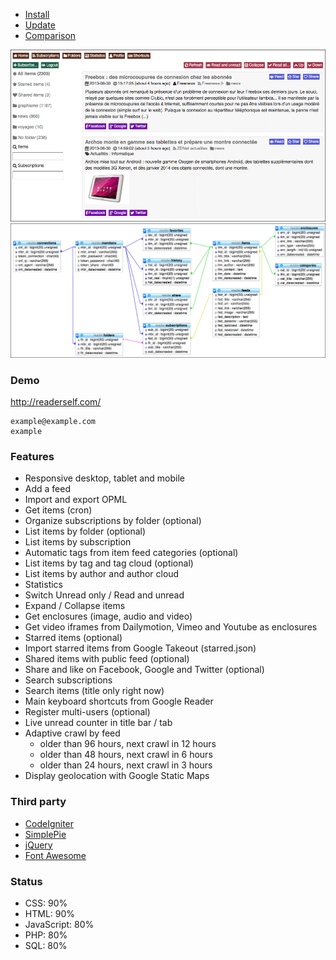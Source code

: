 * [Install](/INSTALL.md)
* [Update](/UPDATE.md)
* [Comparison](/COMPARISON.md)

![Screenshot](medias/screenshot.png)
![Database](medias/database.png)

### Demo

http://readerself.com/
```text
example@example.com
example
```

### Features

* Responsive desktop, tablet and mobile
* Add a feed
* Import and export OPML
* Get items (cron)
* Organize subscriptions by folder (optional)
* List items by folder (optional)
* List items by subscription
* Automatic tags from item feed categories (optional)
* List items by tag and tag cloud (optional)
* List items by author and author cloud
* Statistics
* Switch Unread only / Read and unread
* Expand / Collapse items
* Get enclosures (image, audio and video)
* Get video iframes from Dailymotion, Vimeo and Youtube as enclosures
* Starred items (optional)
* Import starred items from Google Takeout (starred.json)
* Shared items with public feed (optional)
* Share and like on Facebook, Google and Twitter (optional)
* Search subscriptions
* Search items (title only right now)
* Main keyboard shortcuts from Google Reader
* Register multi-users (optional)
* Live unread counter in title bar / tab
* Adaptive crawl by feed
	* older than 96 hours, next crawl in 12 hours
	* older than 48 hours, next crawl in 6 hours
	* older than 24 hours, next crawl in 3 hours
* Display geolocation with Google Static Maps

### Third party

* [CodeIgniter](http://ellislab.com/codeigniter/)
* [SimplePie](http://simplepie.org)
* [jQuery](http://jquery.com/)
* [Font Awesome](http://fortawesome.github.io/Font-Awesome/)

### Status

* CSS: 90%
* HTML: 90%
* JavaScript: 80%
* PHP: 80%
* SQL: 80%
